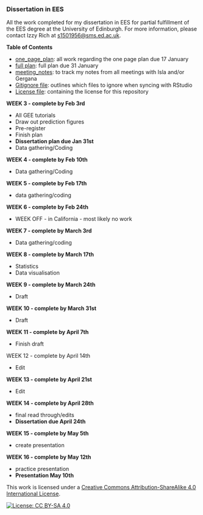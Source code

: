 ### Dissertation in EES

All the work completed for my dissertation in EES for partial fulfillment of the EES degree at the University of Edinburgh. For more information, please contact Izzy Rich at s1501956@sms.ed.ac.uk. 


**Table of Contents**
- [one_page_plan](/one_page_plan): all work regarding the one page plan due 17 January
- [full plan](/dissertation_plan): full plan due 31 January
- [meeting_notes](/meeting_notes.docx): to track my notes from all meetings with Isla and/or Gergana
- [Gitignore file](/.gitignore): outlines which files to ignore when syncing with RStudio
- [License file](/license.txt): containing the license for this repository

**WEEK 3 - complete by Feb 3rd**
- All GEE tutorials
- Draw out prediction figures
- Pre-register
- Finish plan
- **Dissertation plan due Jan 31st**
- Data gathering/Coding

**WEEK 4 - complete by Feb 10th**
- Data gathering/Coding 

**WEEK 5 - complete by Feb 17th**
- data gathering/coding

**WEEK 6 - complete by Feb 24th**
- WEEK OFF - in California - most likely no work

**WEEK 7 - complete by March 3rd**
- Data gathering/coding 

**WEEK 8 - complete by March 17th**
- Statistics 
- Data visualisation

**WEEK 9 - complete by March 24th**
- Draft 

**WEEK 10 - complete by March 31st**
- Draft 

**WEEK 11 - complete by April 7th**
- Finish draft 

WEEK 12 - complete by April 14th
- Edit 

**WEEK 13 - complete by April 21st**
- Edit 

**WEEK 14 - complete by April 28th**
- final read through/edits 
- **Dissertation due April 24th**

**WEEK 15 - complete by May 5th**
- create presentation 

**WEEK 16 - complete by May 12th**
- practice presentation
- **Presentation May 10th**

This work is licensed under a [Creative Commons Attribution-ShareAlike 4.0 International License](https://creativecommons.org/licenses/by-sa/4.0/).

[![License: CC BY-SA 4.0](https://licensebuttons.net/l/by-sa/4.0/80x15.png)](https://creativecommons.org/licenses/by-sa/4.0/)

